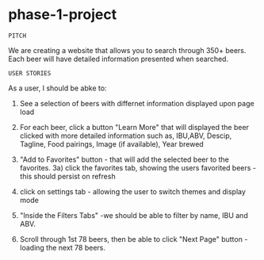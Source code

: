 # phase-1-project
    PITCH 

We are creating a website that allows you to search through 350+ beers. Each beer will have detailed information presented when searched. 


    USER STORIES 

As a user, I should be abke to:

1) See a selection of beers with differnet information displayed upon page load

2) For each beer, click a button "Learn More" that will displayed the beer clicked with more detailed information such as, IBU,ABV, Descip, Tagline, Food pairings, Image (if available), Year brewed

3) "Add to Favorites" button - that will add the selected beer to the favorites.
    3a) click the favorites tab, showing the users favorited beers - this should persist on refresh

4) click on settings tab - allowing the user to switch themes and display mode

5) "Inside the Filters Tabs" -we should be able to filter by name, IBU and ABV.

6) Scroll through 1st 78 beers, then be able to click "Next Page" button - loading the next 78 beers. 